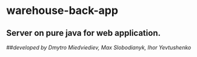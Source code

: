 # warehouse-back-app
## Server on pure java for web application.

##*developed by Dmytro Miedviediev, Max Slobodianyk, Ihor Yevtushenko*
